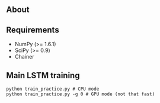 ## About



## Requirements

* NumPy (>= 1.6.1)
* SciPy (>= 0.9)
* Chainer

## Main LSTM training

```
python train_practice.py # CPU mode
python train_practice.py -g 0 # GPU mode (not that fast)
```
